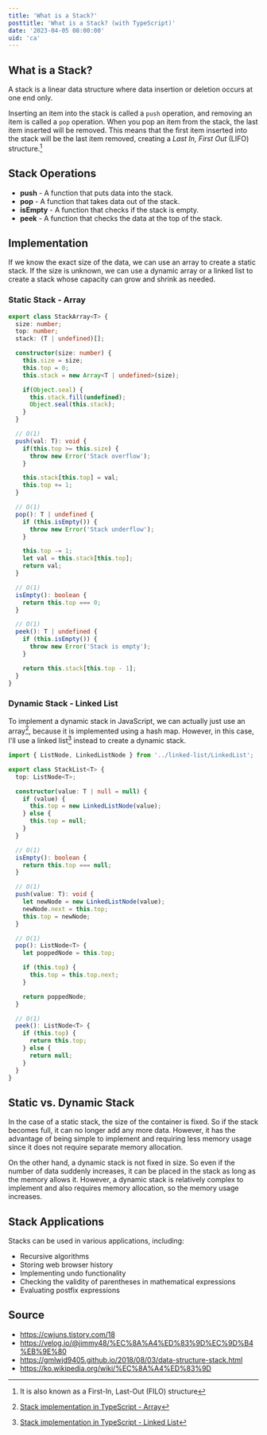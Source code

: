 ```yaml
---
title: 'What is a Stack?'
posttitle: 'What is a Stack? (with TypeScript)'
date: '2023-04-05 08:00:00'
uid: 'ca'
---
```


## What is a Stack?

A stack is a linear data structure where data insertion or deletion occurs at one end only.

Inserting an item into the stack is called a `push` operation, and removing an item is called a `pop` operation. When you pop an item from the stack, the last item inserted will be removed. This means that the first item inserted into the stack will be the last item removed, creating a _Last In, First Out_ (LIFO) structure.[^1]

## Stack Operations

- **push** - A function that puts data into the stack.
- **pop** - A function that takes data out of the stack.
- **isEmpty** - A function that checks if the stack is empty.
- **peek** - A function that checks the data at the top of the stack.

## Implementation

If we know the exact size of the data, we can use an array to create a static stack. If the size is unknown, we can use a dynamic array or a linked list to create a stack whose capacity can grow and shrink as needed.

### Static Stack - Array

```typescript
export class StackArray<T> {
  size: number;
  top: number;
  stack: (T | undefined)[];

  constructor(size: number) {
    this.size = size;
    this.top = 0;
    this.stack = new Array<T | undefined>(size);

    if(Object.seal) {
      this.stack.fill(undefined);
      Object.seal(this.stack);
    }
  }

  // O(1)
  push(val: T): void {
    if(this.top >= this.size) {
      throw new Error('Stack overflow');
    }

    this.stack[this.top] = val;
    this.top += 1;
  }

  // O(1)
  pop(): T | undefined {
    if (this.isEmpty()) {
      throw new Error('Stack underflow');
    }

    this.top -= 1;
    let val = this.stack[this.top];
    return val;
  }

  // O(1)
  isEmpty(): boolean {
    return this.top === 0;
  }

  // O(1)
  peek(): T | undefined {
    if (this.isEmpty()) {
      throw new Error('Stack is empty');
    }

    return this.stack[this.top - 1];
  }
}
```

### Dynamic Stack - Linked List

To implement a dynamic stack in JavaScript, we can actually just use an array[^a], because it is implemented using a hash map. However, in this case, I'll use a linked list[^b] instead to create a dynamic stack.

```ts
import { ListNode, LinkedListNode } from '../linked-list/LinkedList';

export class StackList<T> {
  top: ListNode<T>;

  constructor(value: T | null = null) {
    if (value) {
      this.top = new LinkedListNode(value);
    } else {
      this.top = null;
    }
  }

  // O(1)
  isEmpty(): boolean {
    return this.top === null;
  }

  // O(1)
  push(value: T): void {
    let newNode = new LinkedListNode(value);
    newNode.next = this.top;
    this.top = newNode;
  }

  // O(1)
  pop(): ListNode<T> {
    let poppedNode = this.top;

    if (this.top) {
      this.top = this.top.next;
    }

    return poppedNode;
  }

  // O(1)
  peek(): ListNode<T> {
    if (this.top) {
      return this.top;
    } else {
      return null;
    }
  }
}
```

## Static vs. Dynamic Stack

In the case of a static stack, the size of the container is fixed. So if the stack becomes full, it can no longer add any more data. However, it has the advantage of being simple to implement and requiring less memory usage since it does not require separate memory allocation.

On the other hand, a dynamic stack is not fixed in size. So even if the number of data suddenly increases, it can be placed in the stack as long as the memory allows it. However, a dynamic stack is relatively complex to implement and also requires memory allocation, so the memory usage increases.

## Stack Applications

Stacks can be used in various applications, including:

- Recursive algorithms
- Storing web browser history
- Implementing undo functionality
- Checking the validity of parentheses in mathematical expressions
- Evaluating postfix expressions

## Source

- <https://cwjuns.tistory.com/18>
- <https://velog.io/@jimmy48/%EC%8A%A4%ED%83%9D%EC%9D%B4%EB%9E%80>
- <https://gmlwjd9405.github.io/2018/08/03/data-structure-stack.html>
- <https://ko.wikipedia.org/wiki/%EC%8A%A4%ED%83%9D>

[^1]: It is also known as a First-In, Last-Out (FILO) structure
[^a]: [Stack implementation in TypeScript - Array](https://github.com/bprsstnt/typescript-algorithms/blob/main/src/data-structures/stack-array/StackDynamicArray.ts)
[^b]: [Stack implementation in TypeScript - Linked List](https://github.com/bprsstnt/typescript-algorithms/blob/main/src/data-structures/linked-list/LinkedList.ts)